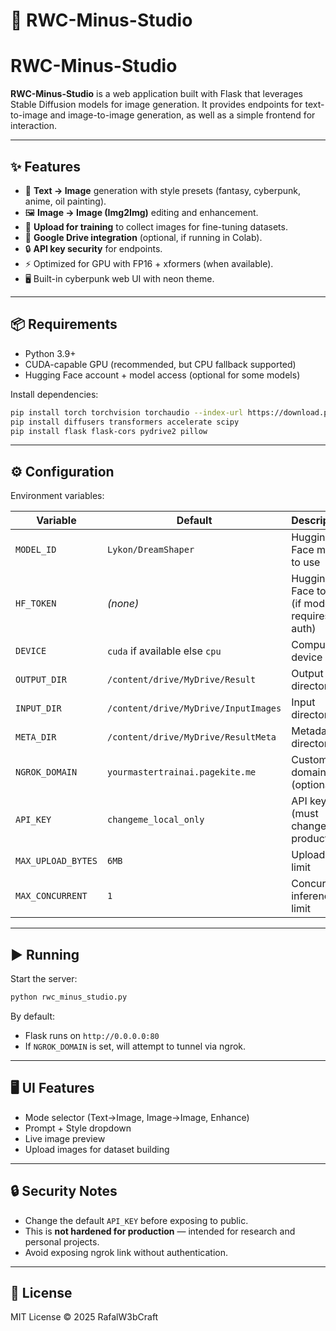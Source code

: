 # 🐔 RWC-Minus-Studio
# RWC-Minus-Studio

**RWC-Minus-Studio** is a web application built with Flask that leverages Stable Diffusion models for image generation. It provides endpoints for text-to-image and image-to-image generation, as well as a simple frontend for interaction.

---

## ✨ Features
- 🎨 **Text → Image** generation with style presets (fantasy, cyberpunk, anime, oil painting).  
- 🖼 **Image → Image (Img2Img)** editing and enhancement.  
- 📂 **Upload for training** to collect images for fine-tuning datasets.  
- 🚀 **Google Drive integration** (optional, if running in Colab).  
- 🔒 **API key security** for endpoints.  
- ⚡ Optimized for GPU with FP16 + xformers (when available).  
- 🖥 Built-in cyberpunk web UI with neon theme.  

---

## 📦 Requirements
- Python 3.9+  
- CUDA-capable GPU (recommended, but CPU fallback supported)  
- Hugging Face account + model access (optional for some models)  

Install dependencies:
```bash
pip install torch torchvision torchaudio --index-url https://download.pytorch.org/whl/cu121
pip install diffusers transformers accelerate scipy
pip install flask flask-cors pydrive2 pillow
```

---

## ⚙️ Configuration

Environment variables:

| Variable           | Default                              | Description                                 |
| ------------------ | ------------------------------------ | ------------------------------------------- |
| `MODEL_ID`         | `Lykon/DreamShaper`                  | Hugging Face model to use                   |
| `HF_TOKEN`         | *(none)*                             | Hugging Face token (if model requires auth) |
| `DEVICE`           | `cuda` if available else `cpu`       | Compute device                              |
| `OUTPUT_DIR`       | `/content/drive/MyDrive/Result`      | Output directory                            |
| `INPUT_DIR`        | `/content/drive/MyDrive/InputImages` | Input directory                             |
| `META_DIR`         | `/content/drive/MyDrive/ResultMeta`  | Metadata directory                          |
| `NGROK_DOMAIN`     | `yourmastertrainai.pagekite.me`      | Custom domain (optional)                    |
| `API_KEY`          | `changeme_local_only`                | API key (must change in production)         |
| `MAX_UPLOAD_BYTES` | `6MB`                                | Upload size limit                           |
| `MAX_CONCURRENT`   | `1`                                  | Concurrent inference limit                  |

---

## ▶️ Running

Start the server:

```bash
python rwc_minus_studio.py
```

By default:

* Flask runs on `http://0.0.0.0:80`
* If `NGROK_DOMAIN` is set, will attempt to tunnel via ngrok.

---

## 🖥 UI Features

* Mode selector (Text→Image, Image→Image, Enhance)
* Prompt + Style dropdown
* Live image preview
* Upload images for dataset building

---

## 🔒 Security Notes

* Change the default `API_KEY` before exposing to public.
* This is **not hardened for production** — intended for research and personal projects.
* Avoid exposing ngrok link without authentication.

---

## 📜 License

MIT License © 2025 RafalW3bCraft

